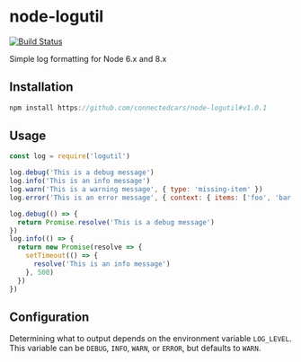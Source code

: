 # node-logutil

[![Build Status](https://travis-ci.org/connectedcars/node-logutil.svg?branch=master)](https://travis-ci.org/connectedcars/node-logutil)

Simple log formatting for Node 6.x and 8.x

## Installation

``` javascript
npm install https://github.com/connectedcars/node-logutil#v1.0.1
```

## Usage

``` javascript
const log = require('logutil')

log.debug('This is a debug message')
log.info('This is an info message')
log.warn('This is a warning message', { type: 'missing-item' })
log.error('This is an error message', { context: { items: ['foo', 'bar'] } })

log.debug(() => {
  return Promise.resolve('This is a debug message')
})
log.info(() => {
  return new Promise(resolve => {
    setTimeout(() => {
      resolve('This is an info message')
    }, 500)
  })
})
```

## Configuration

Determining what to output depends on the environment variable `LOG_LEVEL`. This variable can be `DEBUG`, `INFO`, `WARN`, or `ERROR`, but defaults to `WARN`.
